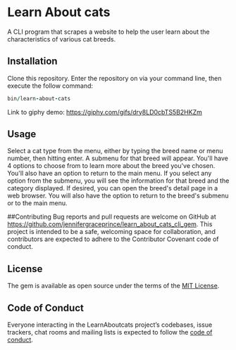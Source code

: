 # Learn About cats

A CLI program that scrapes a website to help the user learn about the characteristics of various cat breeds.  

## Installation

Clone this repository.
Enter the repository on via your command line, then execute the follow command:

```ruby
bin/learn-about-cats
```
Link to giphy demo: https://giphy.com/gifs/dry8LD0cbTS5B2HKZm

## Usage

Select a cat type from the menu, either by typing the breed name or menu number, then hitting enter.
A submenu for that breed will appear. You'll have 4 options to choose from to learn more about the breed you've chosen. You'll also have an option to return to the main menu. If you select any option from the submenu, you will see the information for that breed and the category displayed.  If desired, you can open the breed's detail page in a web browser.  You will also have the option to return to the breed's submenu or to the main menu.

##Contributing
Bug reports and pull requests are welcome on GitHub at https://github.com/jennifergraceprince/learn_about_cats_cli_gem. This project is intended to be a safe, welcoming space for collaboration, and contributors are expected to adhere to the Contributor Covenant code of conduct.

## License

The gem is available as open source under the terms of the [MIT License](https://opensource.org/licenses/MIT).

## Code of Conduct

Everyone interacting in the LearnAboutcats project’s codebases, issue trackers, chat rooms and mailing lists is expected to follow the [code of conduct](https://github.com/jennifergraceprince/learn_about_cats_cli_gem/CODE_OF_CONDUCT.md).
